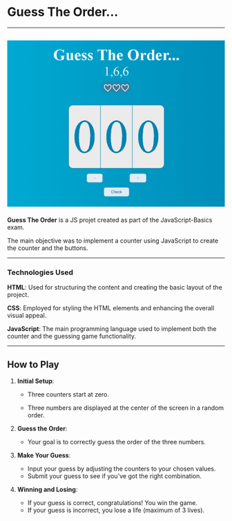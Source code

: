 # Guess The Order...

---

## ![Screenshot dell'applicazione](assets/images/screenshot.PNG)

**Guess The Order** is a JS projet created as part of the JavaScript-Basics exam.

The main objective was to implement a counter using JavaScript to create the counter and the buttons.

---

### Technologies Used

**HTML**: Used for structuring the content and creating the basic layout of the project.

**CSS**: Employed for styling the HTML elements and enhancing the overall visual appeal.

**JavaScript**: The main programming language used to implement both the counter and the guessing game functionality.

---

## How to Play

1. **Initial Setup**:

   - Three counters start at zero.

   - Three numbers are displayed at the center of the screen in a random order.

2. **Guess the Order**:

   - Your goal is to correctly guess the order of the three numbers.

3. **Make Your Guess**:

   - Input your guess by adjusting the counters to your chosen values.
   - Submit your guess to see if you've got the right combination.

4. **Winning and Losing**:

   - If your guess is correct, congratulations! You win the game.
   - If your guess is incorrect, you lose a life (maximum of 3 lives).
